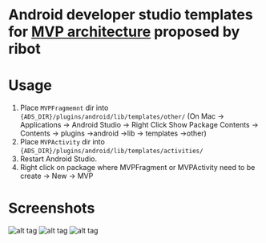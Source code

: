 # Android developer studio templates for [MVP architecture](https://github.com/ribot/android-boilerplate) proposed by ribot

# Usage

1. Place `MVPFragmemnt` dir into `{ADS_DIR}/plugins/android/lib/templates/other/`  (On Mac -> Applications -> Android Studio -> Right Click Show Package Contents -> Contents -> plugins ->android ->lib -> templates ->other)
2. Place `MVPActivity` dir into `{ADS_DIR}/plugins/android/lib/templates/activities/`
3. Restart Android Studio.
4. Right click on package where MVPFragment or MVPActivity need to be create -> New -> MVP

# Screenshots
![alt tag](https://github.com/kidinov/ads_mvp_templates/blob/master/screenshots/menu.png)
![alt tag](https://github.com/kidinov/ads_mvp_templates/blob/master/screenshots/mvp_activity.png)
![alt tag](https://github.com/kidinov/ads_mvp_templates/blob/master/screenshots/mvp_fragment.png)

